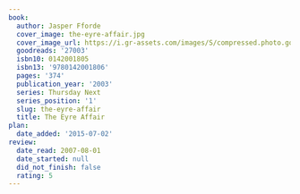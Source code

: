 ```yaml
---
book:
  author: Jasper Fforde
  cover_image: the-eyre-affair.jpg
  cover_image_url: https://i.gr-assets.com/images/S/compressed.photo.goodreads.com/books/1445540555l/27003._SX98_.jpg
  goodreads: '27003'
  isbn10: 0142001805
  isbn13: '9780142001806'
  pages: '374'
  publication_year: '2003'
  series: Thursday Next
  series_position: '1'
  slug: the-eyre-affair
  title: The Eyre Affair
plan:
  date_added: '2015-07-02'
review:
  date_read: 2007-08-01
  date_started: null
  did_not_finish: false
  rating: 5
---
```

